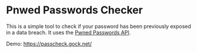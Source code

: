 # Pnwed Passwords Checker

This is a simple tool to check if your password has been previously exposed in a data breach. It uses the [Pwned Passwords API](https://haveibeenpwned.com/API/v3#PwnedPasswords).

Demo: <https://passcheck.gock.net/>
